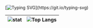 [![Typing SVG](https://readme-typing-svg.demolab.com?font=Courier&pause=4000&color=FFFFFF&center=true&vCenter=true&width=435&lines=%3E%3E%3E+Hello+World!)](https://git.io/typing-svg)


| ![stat](https://github-readme-stats.vercel.app/api?username=abidzzz&show_icons=true&count_private=true&theme=jolly&hide_border=true) | ![Top Langs](https://github-readme-stats.vercel.app/api/top-langs/?username=abidzzz&theme=jolly&count_private=true&hide_border=true)    |
| -------  | ------- |
